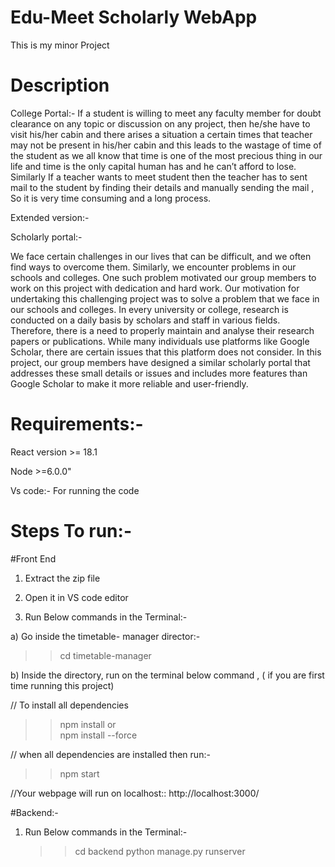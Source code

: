# Edu-Meet Scholarly WebApp
This is my minor Project
# Description

College Portal:-
If a student is willing to meet any faculty member for doubt clearance on any topic or discussion on any project, then he/she have to visit his/her cabin and there arises a situation a certain times that teacher may not be present in his/her cabin and this leads to the wastage of time of the student as we all know that time is one of the most precious thing in our life and time is the only capital human has and he can’t afford to lose. 
Similarly If a teacher wants to meet student then the teacher has to sent mail to the student by finding their details and manually sending the mail , So it is very time consuming and a long process. 

Extended version:-

Scholarly portal:-

We face certain challenges in our lives that can be difficult, and we often find ways to overcome them. Similarly, we encounter problems in our schools and colleges. One such problem motivated our group members to work on this project with dedication and hard work. Our motivation for undertaking this challenging project was to solve a problem that we face in our schools and colleges.
In every university or college, research is conducted on a daily basis by scholars and staff in various fields. Therefore, there is a need to properly maintain and analyse their research papers or publications. While many individuals use platforms like Google Scholar, there are certain issues that this platform does not consider. In this project, our group members have designed a similar scholarly portal that addresses these small details or issues and includes more features than Google Scholar to make it more reliable and user-friendly.


# Requirements:-

React version >= 18.1

Node  >=6.0.0"

Vs code:- For running the code


# Steps To run:-

#Front End

1) Extract the zip file
2) Open it in VS code editor

3) Run Below commands in the Terminal:-

a) Go inside the timetable- manager director:-

  >>cd timetable-manager


b) Inside the directory, run on the terminal below command  , ( if you are first time running this project)
    
// To install all dependencies
>> npm install 
    or   
>> npm install --force

// when all dependencies are installed then run:-
>> npm start


//Your webpage will run on localhost:: http://localhost:3000/

#Backend:-

1) Run Below commands in the Terminal:-
   >>cd backend
   >>python manage.py runserver
  



